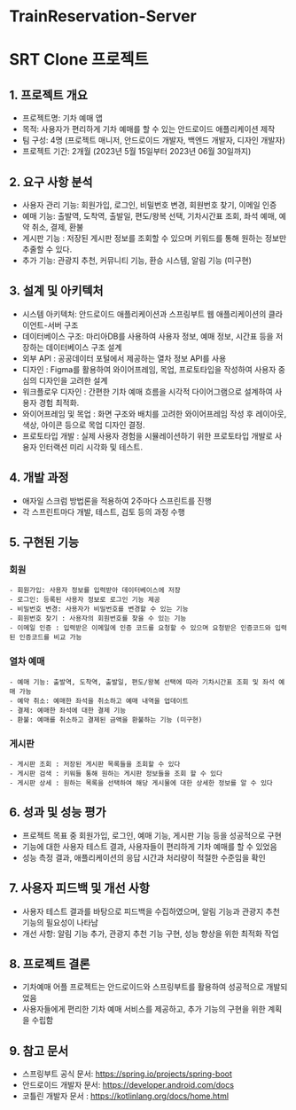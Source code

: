# TrainReservation-Server

# SRT Clone 프로젝트 

## 1. 프로젝트 개요
- 프로젝트명: 기차 예매 앱
- 목적: 사용자가 편리하게 기차 예매를 할 수 있는 안드로이드 애플리케이션 제작
- 팀 구성: 4명 (프로젝트 매니저, 안드로이드 개발자, 백엔드 개발자, 디자인 개발자)
- 프로젝트 기간: 2개월 (2023년 5월 15일부터 2023년 06월 30일까지)

## 2. 요구 사항 분석
- 사용자 관리 기능: 회원가입, 로그인, 비밀번호 변경, 회원번호 찾기, 이메일 인증
- 예매 기능: 출발역, 도착역, 출발일, 편도/왕복 선택, 기차시간표 조회, 좌석 예매, 예약 취소, 결제, 환불
- 게시판 기능 : 저장된 게시판 정보를 조회할 수 있으며 키워드를 통해 원하는 정보만 추줄할 수 있다. 
- 추가 기능: 관광지 추천, 커뮤니티 기능, 환승 시스템, 알림 기능 (미구현)

## 3. 설계 및 아키텍처
- 시스템 아키텍처: 안드로이드 애플리케이션과 스프링부트 웹 애플리케이션의 클라이언트-서버 구조
- 데이터베이스 구조: 마리아DB를 사용하여 사용자 정보, 예매 정보, 시간표 등을 저장하는 데이터베이스 구조 설계
- 외부 API : 공공데이터 포털에서 제공하는 열차 정보 API를 사용
- 디자인 : Figma를 활용하여 와이어프레임, 목업, 프로토타입을 작성하여 사용자 중심의 디자인을 고려한 설계
- 워크플로우 디자인 : 간편한 기차 예매 흐름을 시각적 다이어그램으로 설계하여 사용자 경험 최적화.
- 와이어프레임 및 목업 : 화면 구조와 배치를 고려한 와이어프레임 작성 후 레이아웃, 색상, 아이콘 등으로 목업 디자인 결정.
- 프로토타입 개발 : 실제 사용자 경험을 시뮬레이션하기 위한 프로토타입 개발로 사용자 인터랙션 미리 시각화 및 테스트.


## 4. 개발 과정
- 애자일 스크럼 방법론을 적용하여 2주마다 스프린트를 진행
- 각 스프린트마다 개발, 테스트, 검토 등의 과정 수행

## 5. 구현된 기능
   
  ### 회원
  
    - 회원가입: 사용자 정보를 입력받아 데이터베이스에 저장   
    - 로그인: 등록된 사용자 정보로 로그인 기능 제공   
    - 비밀번호 변경: 사용자가 비밀번호를 변경할 수 있는 기능
    - 회원번호 찾기 : 사용자의 회원번호를 찾을 수 있는 기능   
    - 이메일 인증 : 입력받은 이메일에 인증 코드를 요청할 수 있으며 요청받은 인증코드와 입력된 인증코드를 비교 가능

  ### 열차 예매
  
    - 예매 기능: 출발역, 도착역, 출발일, 편도/왕복 선택에 따라 기차시간표 조회 및 좌석 예매 가능    
    - 예약 취소: 예매한 좌석을 취소하고 예매 내역을 업데이트    
    - 결제: 예매한 좌석에 대한 결제 기능    
    - 환불: 예매를 취소하고 결제된 금액을 환불하는 기능 (미구현)

 ### 게시판
  
    - 게시판 조회 : 저장된 게시판 목록들을 조회할 수 있다
    - 게시판 검색 : 키워들 통해 원하는 게시판 정보들을 조회 할 수 있다    
    - 게시판 상세 : 원하는 목록을 선택하여 해당 게시물에 대한 상세한 정보를 알 수 있다
    

## 6. 성과 및 성능 평가
- 프로젝트 목표 중 회원가입, 로그인, 예매 기능, 게시판 기능 등을 성공적으로 구현
- 기능에 대한 사용자 테스트 결과, 사용자들이 편리하게 기차 예매를 할 수 있었음
- 성능 측정 결과, 애플리케이션의 응답 시간과 처리량이 적절한 수준임을 확인

## 7. 사용자 피드백 및 개선 사항
- 사용자 테스트 결과를 바탕으로 피드백을 수집하였으며, 알림 기능과 관광지 추천 기능의 필요성이 나타남
- 개선 사항: 알림 기능 추가, 관광지 추천 기능 구현, 성능 향상을 위한 최적화 작업

## 8. 프로젝트 결론
- 기차예매 어플 프로젝트는 안드로이드와 스프링부트를 활용하여 성공적으로 개발되었음
- 사용자들에게 편리한 기차 예매 서비스를 제공하고, 추가 기능의 구현을 위한 계획을 수립함

## 9. 참고 문서 
- 스프링부트 공식 문서: https://spring.io/projects/spring-boot
- 안드로이드 개발자 문서: https://developer.android.com/docs 
- 코틀린 개발자 문서 : https://kotlinlang.org/docs/home.html

